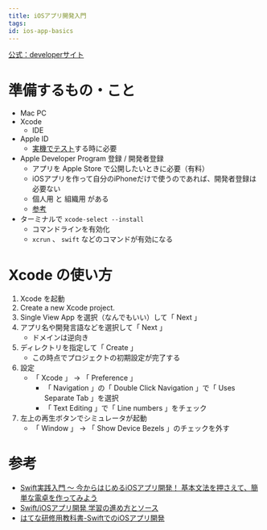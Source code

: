 ```yaml
---
title: iOSアプリ開発入門
tags:
id: ios-app-basics
---
```


[公式：developerサイト](https://developer.apple.com/develop/jp/)

# 準備するもの・こと

- Mac PC
- Xcode
    - IDE
- Apple ID
    - [実機でテスト](https://i-app-tec.com/ios/device-test.html)する時に必要
- Apple Developer Program 登録 / 開発者登録
    - アプリを Apple Store で公開したいときに必要（有料）
    - iOSアプリを作って自分のiPhoneだけで使うのであれば、開発者登録は必要ない
    - 個人用 と 組織用 がある
    - [参考](https://i-app-tec.com/ios/developer-registration.html)
- ターミナルで `xcode-select --install`
    - コマンドラインを有効化
    - `xcrun` 、 `swift` などのコマンドが有効になる

# Xcode の使い方

1. Xcode を起動
2. Create a new Xcode project.
3. Single View App を選択（なんでもいい）して「 Next 」
4. アプリ名や開発言語などを選択して「 Next 」
    - ドメインは逆向き
5. ディレクトリを指定して「 Create 」
    - この時点でプロジェクトの初期設定が完了する
6. 設定
    - 「 Xcode 」 -> 「 Preference 」
        - 「 Navigation 」の「 Double Click Navigation 」で「 Uses Separate Tab 」を選択
        - 「 Text Editing 」で「 Line numbers 」をチェック
7. 左上の再生ボタンでシミュレータが起動
    - 「 Window 」 -> 「 Show Device Bezels 」のチェックを外す

# 参考

- [Swift実践入門 〜 今からはじめるiOSアプリ開発！ 基本文法を押さえて、簡単な電卓を作ってみよう](https://employment.en-japan.com/engineerhub/entry/2017/05/25/110000)
- [Swift/iOSアプリ開発 学習の進め方とソース](https://qiita.com/y-some/items/200db9ac37150effc8ed)
- [はてな研修用教科書-SwiftでのiOSアプリ開発](https://github.com/hatena/Hatena-Textbook/blob/master/swift-development-apps.md)
